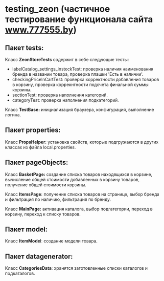# testing_zeon (частичное тестирование функционала сайта www.777555.by)
## Пакет tests:
Класс **ZeonStoreTests** содержит в себе следующие тесты:
+ labelCatalog_settings_instockTest: проверка наличия наименования бренда в названии товара, проверка плашки 'Есть в наличии'.
+ checkingPriceInCartTest: проверка корректности добавления товаров в корзину, проверка коррекнтности подсчета финальной суммы корзины.
+ sectionTest: проверка наполнения категорий.
+ categoryTest: проверка наполнения подкатегорий.

Класс **TestBase:** инициализация браузера, конфигурация, выполнение логина.
## Пакет properties:
Класс **PropsHelper:** установка свойств, которые подгружаются в других классах из файла local.properties.
## Пакет pageObjects:
Класс **BasketPage:** создание списка товаров находящихся в корзине, вычисление общей стоимости добавленных в корзину товаров, получение общей стоимости корзины.

Класс **ItemsPage:** получение списка товаров на странице, выбор бренда и фильтрация по наличию, фильтрация по бренду.

Класс **MainPage:** активация каталога, выбор подгатегории, переход в корзину, переход к списку товаров. 
## Пакет model:
Класс **ItemModel**: создание модели товара.
## Пакет datagenerator:
Класс **CategoriesData**: хранятся заготовленные списки каталогов и подкаталогов.
